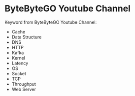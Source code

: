 # ByteByteGO Youtube Channel

Keyword from ByteByteGO Youtube Channel:

- Cache
- Data Structure
- DNS
- HTTP
- Kafka
- Kernel
- Latency
- OS
- Socket
- TCP
- Throughput
- Web Server